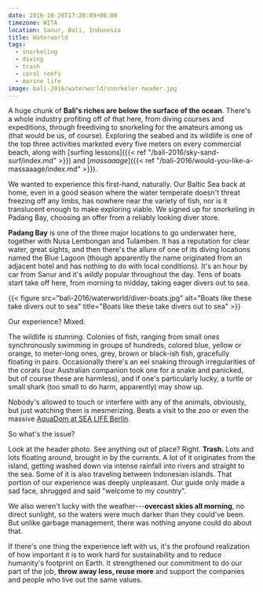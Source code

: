 ```yaml
---
date: 2016-10-28T17:28:09+08:00
timezone: WITA
location: Sanur, Bali, Indonesia
title: Waterworld
tags:
  - snorkeling
  - diving
  - trash
  - coral reefs
  - marine life
image: bali-2016/waterworld/snorkeler-header.jpg
---
```


A huge chunk of __Bali's riches are below the surface of the ocean__. There's a whole industry profiting off of that here, from diving courses and expeditions, through freediving to snorkeling for the amateurs among us (that would be us, of course). Exploring the seabed and its wildlife is one of the top three activities marketed every five meters on every commercial beach, along with [surfing lessons]({{< ref "/bali-2016/sky-sand-surf/index.md" >}}) and [_massaaage_]({{< ref "/bali-2016/would-you-like-a-massaaage/index.md" >}}).

<!--more-->

We wanted to experience this first-hand, naturally. Our Baltic Sea back at home, even in a good season where the water temperate doesn't threat freezing off any limbs, has nowhere near the variety of fish, nor is it translucent enough to make exploring viable. We signed up for snorkeling in Padang Bay, choosing an offer from a reliably looking diver store.

__Padang Bay__ is one of the three major locations to go underwater here, together with Nusa Lembongan and Tulamben. It has a reputation for clear water, great sights, and then there's the allure of one of its diving locations named the Blue Lagoon (though apparently the name originated from an adjacent hotel and has nothing to do with local conditions). It's an hour by car from Sanur and it's _wildly_ popular throughout the day. Tens of boats start take off here, from morning to midday, taking eager divers out to sea.

{{< figure src="bali-2016/waterworld/diver-boats.jpg" alt="Boats like these take divers out to sea" title="Boats like these take divers out to sea" >}}

Our experience? Mixed.

The wildlife is _stunning_. Colonies of fish, ranging from small ones synchronously swimming in groups of hundreds, colored blue, yellow or orange, to meter-long ones, grey, brown or black-ish fish, gracefully floating in pairs. Occasionally there's an eel snaking through irregularities of the corals (our Australian companion took one for a snake and panicked, but of course these are harmless), and if one's particularly lucky, a turtle or small shark (too small to do harm, apparently) may show up.

Nobody's allowed to touch or interfere with any of the animals, obviously, but just watching them is mesmerizing. Beats a visit to the zoo or even the massive [AquaDom at SEA LIFE Berlin](https://www.visitsealife.com/berlin/en/).

So what's the issue?

Look at the header photo. See anything out of place? Right. __Trash.__ Lots and lots floating around, brought in by the currents. A lot of it originates from the island, getting washed down via intense rainfall into rivers and straight to the sea. Some of it is also traveling between Indonesian islands. That portion of our experience was deeply unpleasant. Our guide only made a sad face, shrugged and said "welcome to my country".

We also weren't lucky with the weather---__overcast skies all morning__, no direct sunlight, so the waters were much darker than they could've been. But unlike garbage management, there was nothing anyone could do about that.

If there's one thing the experience left with us, it's the profound realization of how important it is to work hard for sustainability and to reduce humanity's footprint on Earth. It strengthened our commitment to do our part of the job, __throw away less, reuse more__ and support the companies and people who live out the same values.
